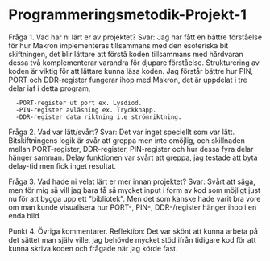 # Programmeringsmetodik-Projekt-1

Fråga 1. Vad har ni lärt er av projektet?
Svar: Jag har fått en bättre förståelse för hur Makron implementeras tillsammans med den esoteriska bit skiftningen, 
      det blir lättare att förstå koden tillsammans med hårdvaran dessa två komplementerar varandra för djupare förståelse.
      Strukturering av koden är viktig för att lättare kunna läsa koden. 
      Jag förstår bättre hur PIN, PORT och DDR-register fungerar ihop med Makron, det är uppdelat i tre delar iaf i detta program, 
       
      -PORT-register ut port ex. Lysdiod. 
      -PIN-register avläsning ex. Tryckknapp.
      -DDR-register data riktning i.e strömriktning. 
      
Fråga 2. Vad var lätt/svårt?
Svar: Det var inget speciellt som var lätt.   
      Bitskiftningens logik är svår att greppa men inte omöjlig, och skillnaden mellan PORT-register, DDR-register, PIN-register
      och hur dessa fyra delar hänger samman.
      Delay funktionen var svårt att greppa, jag testade att byta delay-tid men fick inget resultat. 
      
Fråga 3. Vad hade ni velat lärt er mer innan projektet?
Svar: Svårt att säga, men för mig så vill jag bara få så mycket input i form av kod som möjligt just nu för att bygga upp ett "bibliotek". 
      Men det som kanske hade varit bra vore om man kunde visualisera hur PORT-, PIN-, DDR-/register hänger ihop i en enda bild.  
      
Punkt 4. Övriga kommentarer.
Reflektion: Det var skönt att kunna arbeta på det sättet man själv ville, jag behövde mycket stöd ifrån tidigare kod för att kunna skriva koden och 
            frågade när jag körde fast. 
